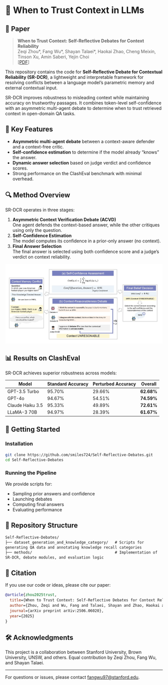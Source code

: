 # 🧠 When to Trust Context in LLMs

## 📜 Paper

> **When to Trust Context: Self-Reflective Debates for Context Reliability**  
> Zeqi Zhou*, Fang Wu*, Shayan Talaei*, Haokai Zhao, Cheng Meixin, Tinson Xu, Amin Saberi, Yejin Choi  
> [[PDF](https://arxiv.org/abs/2506.06020)]

This repository contains the code for **Self-Reflective Debate for Contextual Reliability (SR-DCR)**, a lightweight and interpretable framework for resolving conflicts between a language model’s parametric memory and external contextual input.

SR-DCR improves robustness to misleading context while maintaining accuracy on trustworthy passages. It combines token-level self-confidence with an asymmetric multi-agent debate to determine when to trust retrieved context in open-domain QA tasks.

## 🌟 Key Features

- **Asymmetric multi-agent debate** between a context-aware defender and a context-free critic.
- **Self-confidence estimation** to determine if the model already “knows” the answer.
- **Dynamic answer selection** based on judge verdict and confidence scores.
- Strong performance on the ClashEval benchmark with minimal overhead.


## 🔍 Method Overview

SR-DCR operates in three stages:
1. **Asymmetric Context Verification Debate (ACVD)**  
   One agent defends the context-based answer, while the other critiques using only the question.
2. **Self-Confidence Estimation**  
   The model computes its confidence in a prior-only answer (no context).
3. **Final Answer Selection**  
   The final answer is selected using both confidence score and a judge’s verdict on context reliability.

<p align="center">
  <img src="fig.jpg" width="600">
</p>

## 📊 Results on ClashEval

SR-DCR achieves superior robustness across models:

| Model            | Standard Accuracy | Perturbed Accuracy | Overall |
|------------------|-------------------|---------------------|---------|
| GPT-3.5 Turbo    | 95.70%            | 29.66%              | **62.68%** |
| GPT-4o           | 94.67%            | 54.51%              | **74.59%** |
| Claude Haiku 3.5 | 95.33%            | 49.89%              | **72.61%** |
| LLaMA-3 70B      | 94.97%            | 28.39%              | **61.67%** |

## 🧪 Getting Started

### Installation

```bash
git clone https://github.com/smiles724/Self-Reflective-Debates.git
cd Self-Reflective-Debates
```

### Running the Pipeline

We provide scripts for:
- Sampling prior answers and confidence
- Launching debates
- Computing final answers
- Evaluating performance

## 📁 Repository Structure

```
Self-Reflective-Debates/
├── dataset_generation_and_knowledge_category/   # Scripts for generating QA data and annotating knowledge recall categories
├── methods/                                     # Implementation of SR-DCR, debate modules, and evaluation logic
```

## 📄 Citation

If you use our code or ideas, please cite our paper:

```bibtex
@article{zhou2025trust,
  title={When to Trust Context: Self-Reflective Debates for Context Reliability},
  author={Zhou, Zeqi and Wu, Fang and Talaei, Shayan and Zhao, Haokai and Meixin, Cheng and Xu, Tinson and Saberi, Amin and Choi, Yejin},
  journal={arXiv preprint arXiv:2506.06020},
  year={2025}
}
```

## 🛠 Acknowledgments

This project is a collaboration between Stanford University, Brown University, UNSW, and others. Equal contribution by Zeqi Zhou, Fang Wu, and Shayan Talaei.

---

For questions or issues, please contact [fangwu97@stanford.edu](mailto:fangwu97@stanford.edu).
